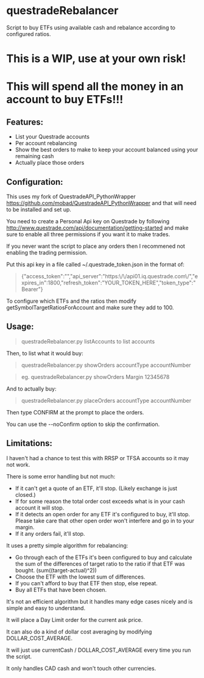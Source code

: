 # questradeRebalancer
Script to buy ETFs using available cash and rebalance according to configured ratios.

# This is a WIP, use at your own risk!
# This will spend all the money in an account to buy ETFs!!!

## Features:
- List your Questrade accounts
- Per account rebalancing
- Show the best orders to make to keep your account balanced using your remaining cash
- Actually place those orders

## Configuration:
This uses my fork of QuestradeAPI_PythonWrapper https://github.com/mobad/QuestradeAPI_PythonWrapper and that will need to be installed and set up.

You need to create a Personal Api key on Questrade by following http://www.questrade.com/api/documentation/getting-started and make sure to enable all three permissions if you want it to make trades.

If you never want the script to place any orders then I recommened not enabling the trading permission.

Put this api key in a file called ~/.questrade_token.json in the format of:

>{"access_token":"","api_server":"https:\\/\\/api01.iq.questrade.com\\/","expires_in":1800,"refresh_token":"YOUR_TOKEN_HERE","token_type":"Bearer"}

To configure which ETFs and the ratios then modify getSymbolTargetRatiosForAccount and make sure they add to 100.

## Usage:

> questradeRebalancer.py listAccounts to list accounts

Then, to list what it would buy:

> questradeRebalancer.py showOrders accountType accountNumber

> eg. questradeRebalancer.py showOrders Margin 12345678

And to actually buy:

> questradeRebalancer.py placeOrders accountType accountNumber

Then type CONFIRM at the prompt to place the orders.

You can use the --noConfirm option to skip the confirmation.

## Limitations:
I haven't had a chance to test this with RRSP or TFSA accounts so it may not work.

There is some error handling but not much:
- If it can't get a quote of an ETF, it'll stop. (Likely exchange is just closed.)
- If for some reason the total order cost exceeds what is in your cash account it will stop.
- If it detects an open order for any ETF it's configured to buy, it'll stop. Please take care that other open order won't interfere and go in to your margin.
- If it any orders fail, it'll stop.

It uses a pretty simple algorithm for rebalancing:
- Go through each of the ETFs it's been configured to buy and calculate the sum of the differences of target ratio to the ratio if that ETF was bought. (sum((target-actual)^2))
- Choose the ETF with the lowest sum of differences.
- If you can't afford to buy that ETF then stop, else repeat.
- Buy all ETFs that have been chosen.

It's not an efficient algorithm but it handles many edge cases nicely and is simple and easy to understand.

It will place a Day Limit order for the current ask price.

It can also do a kind of dollar cost averaging by modifying DOLLAR_COST_AVERAGE.

It will just use currentCash / DOLLAR_COST_AVERAGE every time you run the script.

It only handles CAD cash and won't touch other currencies.
